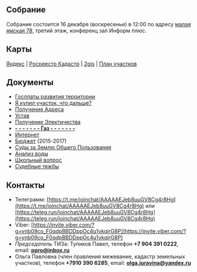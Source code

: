 ## Собрание

Собрание состоится 16 декабря (воскресенье) в 12:00 по адресу [малая ямская 78](https://beta.2gis.ru/n_novgorod/search/малая%20ямская%2078/geo/2674647933967812/tab/info?lang=ru&m=43.980104%2C56.306985%2F16.66), третий этаж, конференц зал Информ плюс.

## Карты

[Яндекс](https://yandex.ru/maps/-/CVg9jM6T) | [Росреестр Кадастр](http://pkk5.rosreestr.ru/#x=4906140.097271002&y=7609863.250093263&z=17&text=56%2C257706%2044%2C072381&type=1&app=search&opened=1) | [2gis](http://go.2gis.com/opdn4) | [План участков](plan.png)


## Документы

* [Госплаты развития территории](gosplan.md)
* [Я купил участок, что дальше?](iamnew.md)
* [Получение Адреса](newaddress.md)
* [Устав](https://drive.google.com/file/d/0B9rAQwkP4iIpbXFRbmFEM1FSbjQ/view?usp=sharing)
* [Получение Электичества](el.md)
* [**- - - - - - - Газ - - - - - - -**](gas.md)
* [Интернет](internet.md)
* [Бюджет](https://docs.google.com/spreadsheets/u/1/d/1t9-OOpwrP63SrPeXltTn8q3whzqD54Lq4CzSVKlgBaw/edit#gid=580097230)  (2015-2017)
* [Суды за Землю Общего Пользования](zop.md)
* [Анализ воды](water_quality.md)
* [Школьный вопрос](schools.md)
* [Судебные тяжбы](litigation.md)

## Контакты

* Телеграмм: [https://t.me/joinchat/AAAAAEJeb8uuGV8Cg4r8Hg](https://t.me/joinchat/AAAAAEJeb8uuGV8Cg4r8Hg) или [https://teleg.run/joinchat/AAAAAEJeb8uuGV8Cg4r8Hg](https://teleg.run/joinchat/AAAAAEJeb8uuGV8Cg4r8Hg)
* Viber: [https://invite.viber.com/?g=vnb09co_F0qdpBBDDppOc4u1vkqirG8P](https://invite.viber.com/?g=vnb09co_F0qdpBBDDppOc4u1vkqirG8P)
* *Председатель* ТИЗа: Тупиков Павел, телефон **+7 904 391 0222**, email: **ppro@inbox.ru**
* Ольга Павловна (член правления межевание, кадастр земельных участков), телефон **+7910 390 6285**, email: **olga.juravina@yandex.ru**
